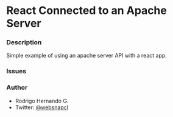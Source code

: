 # React Connected to an Apache Server

### Description
Simple example of using an apache server API with a react app.

### Issues


### Author
- Rodrigo Hernando G.
- Twitter: [@websnapcl](https://twitter.com/websnapcl/)
